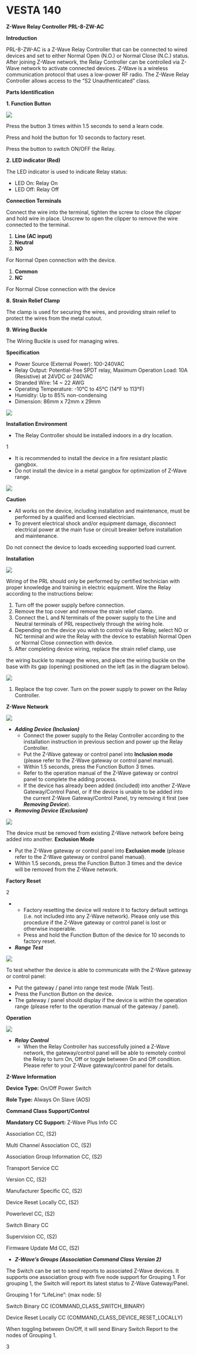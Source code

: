 # VESTA 140

**Z-Wave Relay Controller PRL-8-ZW-AC**

**Introduction**

PRL-8-ZW-AC is a Z-Wave Relay Controller that can be connected to wired devices and set to either Normal Open (N.O.) or Normal Close (N.C.) status. After joining Z-Wave network, the Relay Controller can be controlled via Z-Wave network to activate connected devices. Z-Wave is a wireless communication protocol that uses a low-power RF radio. The Z-Wave Relay Controller allows access to the “S2 Unauthenticated” class.

**Parts Identification**

**1. Function Button**

![](<.gitbook/assets/0 (62).jpeg>)

Press the button 3 times within 1.5 seconds to send a learn code.

Press and hold the button for 10 seconds to factory reset.

Press the button to switch ON/OFF the Relay.

**2. LED indicator (Red)**

The LED indicator is used to indicate Relay status:

* LED On: Relay On
* LED Off: Relay Off

**Connection Terminals**

Connect the wire into the terminal, tighten the screw to close the clipper and hold wire in place. Unscrew to open the clipper to remove the wire connected to the terminal.

1. **Line (AC input)**
2. **Neutral**
3. **NO**

For Normal Open connection with the device.

1. **Common**
2. **NC**

For Normal Close connection with the device

**8. Strain Relief Clamp**

The clamp is used for securing the wires, and providing strain relief to protect the wires from the metal cutout.

**9. Wiring Buckle**

The Wiring Buckle is used for managing wires.

**Specification**

* Power Source (External Power): 100-240VAC
* Relay Output: Potential-free SPDT relay, Maximum Operation Load: 10A (Resistive) at 24VDC or 240VAC
* Stranded Wire: 14 \~ 22 AWG
* Operating Temperature: -10°C to 45°C (14°F to 113°F)
* Humidity: Up to 85% non-condensing
* Dimension: 86mm x 72mm x 29mm

![](<.gitbook/assets/1 (56).jpeg>)

**Installation Environment**

* The Relay Controller should be installed indoors in a dry location.

1

* It is recommended to install the device in a fire resistant plastic gangbox.
* Do not install the device in a metal gangbox for optimization of Z-Wave range.

![](<.gitbook/assets/2 (46).jpeg>)

**Caution**

* All works on the device, including installation and maintenance, must be performed by a qualified and licensed electrician.
* To prevent electrical shock and/or equipment damage, disconnect electrical power at the main fuse or circuit breaker before installation and maintenance.

Do not connect the device to loads exceeding supported load current.

**Installation**

![](<.gitbook/assets/3 (45).jpeg>)

Wiring of the PRL should only be performed by certified technician with proper knowledge and training in electric equipment. Wire the Relay according to the instructions below:

1. Turn off the power supply before connection.
2. Remove the top cover and remove the strain relief clamp.
3. Connect the L and N terminals of the power supply to the Line and Neutral terminals of PRL respectively through the wiring hole.
4. Depending on the device you wish to control via the Relay, select NO or NC terminal and wire the Relay with the device to establish Normal Open or Normal Close connection with device.
5. After completing device wiring, replace the strain relief clamp, use

the wiring buckle to manage the wires, and place the wiring buckle on the base with its gap (opening) positioned on the left (as in the diagram below).

![](<.gitbook/assets/4 (41).jpeg>)

1. Replace the top cover. Turn on the power supply to power on the Relay Controller.

**Z-Wave Network**

![](<.gitbook/assets/5 (64).png>)

* _**Adding Device (Inclusion)**_
  * Connect the power supply to the Relay Controller according to the installation instruction in previous section and power up the Relay Controller.
  * Put the Z-Wave gateway or control panel into **Inclusion mode** (please refer to the Z-Wave gateway or control panel manual).
  * Within 1.5 seconds, press the Function Button 3 times.
  * Refer to the operation manual of the Z-Wave gateway or control panel to complete the adding process.
  * If the device has already been added (included) into another Z-Wave Gateway/Control Panel, or if the device is unable to be added into the current Z-Wave Gateway/Control Panel, try removing it first (see _**Removing Device**_).
* _**Removing Device (Exclusion)**_

![](<.gitbook/assets/6 (44).png>)

The device must be removed from existing Z-Wave network before being added into another. **Exclusion Mode**

* Put the Z-Wave gateway or control panel into **Exclusion mode** (please refer to the Z-Wave gateway or control panel manual).
* Within 1.5 seconds, press the Function Button 3 times and the device will be removed from the Z-Wave network.

**Factory Reset**

2

*
  * Factory resetting the device will restore it to factory default settings (i.e. not included into any Z-Wave network). Please only use this procedure if the Z-Wave gateway or control panel is lost or otherwise inoperable.
  * Press and hold the Function Button of the device for 10 seconds to factory reset.
* _**Range Test**_

![](<.gitbook/assets/7 (39).png>)

To test whether the device is able to communicate with the Z-Wave gateway or control panel:

* Put the gateway / panel into range test mode (Walk Test).
* Press the Function Button on the device.
* The gateway / panel should display if the device is within the operation range (please refer to the operation manual of the gateway / panel).

**Operation**

![](<.gitbook/assets/8 (30).jpeg>)

* _**Relay Control**_
  * When the Relay Controller has successfully joined a Z-Wave network, the gateway/control panel will be able to remotely control the Relay to turn On, Off or toggle between On and Off condition. Please refer to your Z-Wave gateway/control panel for details.

**Z-Wave Information**

**Device Type:** On/Off Power Switch

**Role Type:** Always On Slave (AOS)

**Command Class Support/Control**

**Mandatory CC Support:** Z-Wave Plus Info CC

Association CC, (S2)

Multi Channel Association CC, (S2)

Association Group Information CC, (S2)

Transport Service CC

Version CC, (S2)

Manufacturer Specific CC, (S2)

Device Reset Locally CC, (S2)

Powerlevel CC, (S2)

Switch Binary CC

Supervision CC, (S2)

Firmware Update Md CC, (S2)

* _**Z-Wave’s Groups (Association Command Class Version 2)**_

The Switch can be set to send reports to associated Z-Wave devices. It supports one association group with five node support for Grouping 1. For grouping 1, the Switch will report its latest status to Z-Wave Gateway/Panel.

Grouping 1 for “LifeLine”: (max node: 5)

Switch Binary CC (COMMAND\_CLASS\_SWITCH\_BINARY)

Device Reset Locally CC (COMMAND\_CLASS\_DEVICE\_RESET\_LOCALLY)

When toggling between On/Off, it will send Binary Switch Report to the nodes of Grouping 1.

3
